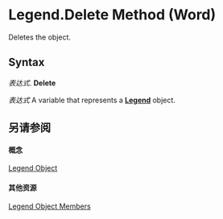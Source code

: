 
# Legend.Delete Method (Word)

Deletes the object.


## Syntax

 _表达式_. **Delete**

 _表达式_ A variable that represents a **[Legend](f0122074-87b7-0225-3c6c-406103fa4c29.md)** object.


## 另请参阅


#### 概念


[Legend Object](f0122074-87b7-0225-3c6c-406103fa4c29.md)
#### 其他资源


[Legend Object Members](http://msdn.microsoft.com/library/1f7b2d54-ba9a-badf-dfcd-d4768aef4708%28Office.15%29.aspx)